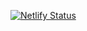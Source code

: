 [![Netlify Status](https://api.netlify.com/api/v1/badges/85b87376-c0f4-4a9c-93ee-dfe5fa1079fd/deploy-status)](https://app.netlify.com/sites/curious-queijadas-4b4ba8/deploys)